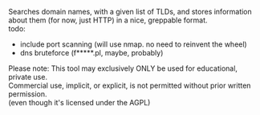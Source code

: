 
Searches domain names, with a given list of TLDs, and stores information about them (for now, just HTTP) in a nice, greppable format.  
todo: 

  + include port scanning (will use nmap. no need to reinvent the wheel)
  + dns bruteforce (f*****.pl, maybe, probably)

Please note: This tool may exclusively ONLY be used for educational, private use.  
Commercial use, implicit, or explicit, is not permitted without prior written permission.  
(even though it's licensed under the AGPL)

